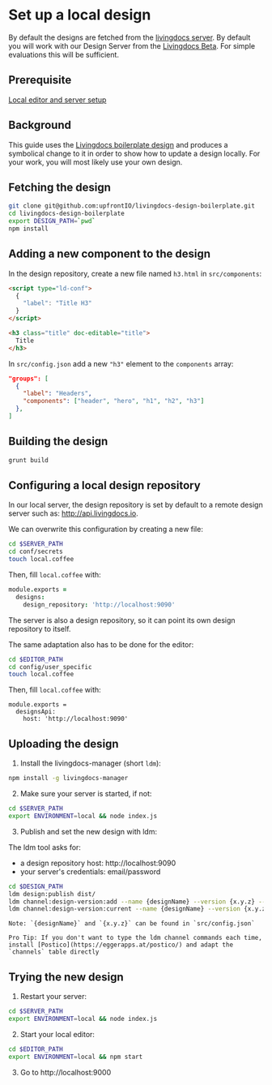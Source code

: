 # Set up a local design

By default the designs are fetched from the [livingdocs server](https://github.com/upfrontIO/livingdocs-server-boilerplate). By default you will work with our Design Server from the [Livingdocs Beta](https://livingdocs-beta.io/). For simple evaluations this will be sufficient.

## Prerequisite

[Local editor and server setup](../guides/local-development/editor-and-server.md)

## Background

This guide uses the [Livingdocs boilerplate design](https://github.com/upfrontIO/livingdocs-design-boilerplate) and produces a symbolical change to it in order to show how to update a design locally. For your work, you will most likely use your own design.

## Fetching the design

```bash
git clone git@github.com:upfrontIO/livingdocs-design-boilerplate.git
cd livingdocs-design-boilerplate
export DESIGN_PATH=`pwd`
npm install
```

## Adding a new component to the design

In the design repository, create a new file named `h3.html` in `src/components`:
```html
<script type="ld-conf">
  {
    "label": "Title H3"
  }
</script>

<h3 class="title" doc-editable="title">
  Title
</h3>
```

In `src/config.json` add a new `"h3"` element to the `components` array:
```json
"groups": [
  {
    "label": "Headers",
    "components": ["header", "hero", "h1", "h2", "h3"]
  },
]
```

## Building the design

```bash
grunt build
```

## Configuring a local design repository

In our local server, the design repository is set by default to a remote design server such as: http://api.livingdocs.io.

We can overwrite this configuration by creating  a new file:
```bash
cd $SERVER_PATH
cd conf/secrets
touch local.coffee
```

Then, fill `local.coffee` with:
```coffee
module.exports =
  designs:
    design_repository: 'http://localhost:9090'
```

The server is also a design repository, so it can point its own design repository to itself.

The same adaptation also has to be done for the editor:
```bash
cd $EDITOR_PATH
cd config/user_specific
touch local.coffee
```

Then, fill `local.coffee` with:
```
module.exports =
  designsApi:
    host: 'http://localhost:9090'
```

## Uploading the design

1. Install the livingdocs-manager (short `ldm`):
  ```bash
  npm install -g livingdocs-manager
  ```

2. Make sure your server is started, if not:
  ```bash
  cd $SERVER_PATH
  export ENVIRONMENT=local && node index.js
  ```

3. Publish and set the new design with ldm:

  The ldm tool asks for:
  - a design repository host: http://localhost:9090
  - your server's credentials: email/password

  ```bash
  cd $DESIGN_PATH
  ldm design:publish dist/
  ldm channel:design-version:add --name {designName} --version {x.y.z} --channel 1
  ldm channel:design-version:current --name {designName} --version {x.y.z} --channel 1
  ```

    Note: `{designName}` and `{x.y.z}` can be found in `src/config.json`

    Pro Tip: If you don't want to type the ldm channel commands each time, install [Postico](https://eggerapps.at/postico/) and adapt the `channels` table directly

## Trying the new design

1. Restart your server:
  ```bash
  cd $SERVER_PATH
  export ENVIRONMENT=local && node index.js
  ```

2. Start your local editor:
  ```bash
  cd $EDITOR_PATH
  export ENVIRONMENT=local && npm start
  ```

3. Go to
  http://localhost:9000
